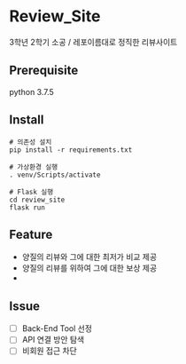 # Review_Site
3학년 2학기 소공 / 레포이름대로 정직한 리뷰사이트

## Prerequisite
python 3.7.5

## Install
```
# 의존성 설치
pip install -r requirements.txt

# 가상환경 실행
. venv/Scripts/activate

# Flask 실행
cd review_site
flask run
```
## Feature
- 양질의 리뷰와 그에 대한 최저가 비교 제공
- 양질의 리뷰를 위하여 그에 대한 보상 제공
- 

## Issue
- [ ] Back-End Tool 선정
- [ ] API 연결 방안 탐색
- [ ] 비회원 접근 차단
